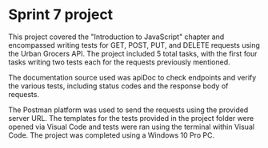 # Sprint 7 project

This project covered the "Introduction to JavaScript" chapter and encompassed writing tests for GET, POST, PUT, and DELETE requests using the Urban Grocers API. The project included 5 total tasks, with the first four tasks writing two tests each for the requests previously mentioned. 

The documentation source used was apiDoc to check endpoints and verify the various tests, including status codes and the response body of requests. 

The Postman platform was used to send the requests using the provided server URL. The templates for the tests provided in the project folder were opened via Visual Code and tests were ran using the terminal within Visual Code. The project was completed using a Windows 10 Pro PC.